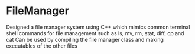 # FileManager
Designed a file manager system using C++ which mimics common terminal shell commands for file management
such as ls, mv, rm, stat, diff, cp and cat
Can be used by compiling the file manager class and making executables of the other files 

